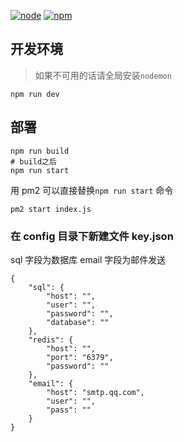 [![node](https://img.shields.io/node/v/node.svg)](http://adtk.cn)
[![npm](https://img.shields.io/npm/v/npm.svg)](http://adtk.cn)

## 开发环境

> 如果不可用的话请全局安装`nodemon`

```
npm run dev
```

## 部署

```
npm run build
# build之后
npm run start
```

用 pm2 可以直接替换`npm run start` 命令

```
pm2 start index.js
```

### 在 config 目录下新建文件 key.json

sql 字段为数据库
email 字段为邮件发送

```
{
    "sql": {
        "host": "",
        "user": "",
        "password": "",
        "database": ""
    },
    "redis": {
        "host": "",
        "port": "6379",
        "password": ""
    },
    "email": {
        "host": "smtp.qq.com",
        "user": "",
        "pass": ""
    }
}
```

